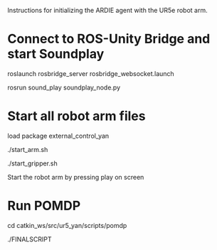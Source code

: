 Instructions for initializing the ARDIE agent with the UR5e robot arm.

# Connect to ROS-Unity Bridge and start Soundplay
  roslaunch rosbridge_server rosbridge_websocket.launch
  
  rosrun sound_play soundplay_node.py

# Start all robot arm files
  load package external_control_yan
  
  ./start_arm.sh 
  
  ./start_gripper.sh 
  
  Start the robot arm by pressing play on screen

# Run POMDP
  cd catkin_ws/src/ur5_yan/scripts/pomdp
  
  ./FINALSCRIPT
